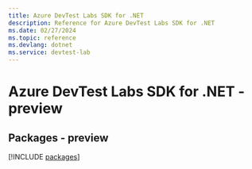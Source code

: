 ```yaml
---
title: Azure DevTest Labs SDK for .NET
description: Reference for Azure DevTest Labs SDK for .NET
ms.date: 02/27/2024
ms.topic: reference
ms.devlang: dotnet
ms.service: devtest-lab
---
```

# Azure DevTest Labs SDK for .NET - preview
## Packages - preview
[!INCLUDE [packages](devtest-labs-index.md)]